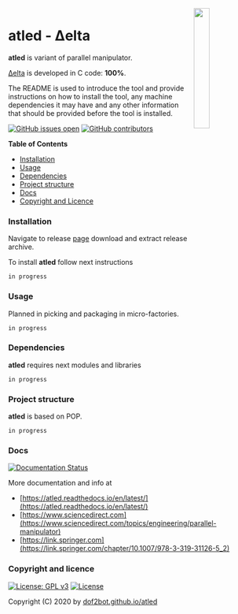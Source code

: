 <img align="right" src="https://raw.githubusercontent.com/dof2bot/atled/master/docs/atled_logo.png" width="25%">

# atled - Δelta

**atled** is variant of parallel manipulator.

[Δelta](https://en.wikipedia.org/wiki/Delta_robot) is developed in C code: **100%**.

The README is used to introduce the tool and provide instructions on
how to install the tool, any machine dependencies it may have and any
other information that should be provided before the tool is installed.

[![GitHub issues open](https://img.shields.io/github/issues/dof2bot/atled.svg)](https://github.com/dof2bot/atled/issues)
 [![GitHub contributors](https://img.shields.io/github/contributors/dof2bot/atled.svg)](https://github.com/dof2bot/atled/graphs/contributors)

<!-- START doctoc -->
**Table of Contents**

- [Installation](#installation)
- [Usage](#usage)
- [Dependencies](#dependencies)
- [Project structure](#project-structure)
- [Docs](#docs)
- [Copyright and Licence](#copyright-and-licence)
<!-- END doctoc -->

### Installation

Navigate to release [page](https://github.com/dof2bot/atled/releases) download and extract release archive.

To install **atled** follow next instructions
```
in progress
```

### Usage

Planned in picking and packaging in micro-factories.
```
in progress
```

### Dependencies

**atled** requires next modules and libraries
```
in progress
```

### Project structure

**atled** is based on POP.
```
in progress
```

### Docs

[![Documentation Status](https://readthedocs.org/projects/atled/badge/?version=latest)](https://atled.readthedocs.io/projects/atled/en/latest/?badge=latest)

More documentation and info at
* [https://atled.readthedocs.io/en/latest/](https://atled.readthedocs.io/en/latest/)
* [https://www.sciencedirect.com](https://www.sciencedirect.com/topics/engineering/parallel-manipulator)
* [https://link.springer.com](https://link.springer.com/chapter/10.1007/978-3-319-31126-5_2)

### Copyright and licence

[![License: GPL v3](https://img.shields.io/badge/License-GPLv3-blue.svg)](https://www.gnu.org/licenses/gpl-3.0) [![License](https://img.shields.io/badge/License-Apache%202.0-blue.svg)](https://opensource.org/licenses/Apache-2.0)

Copyright (C) 2020 by [dof2bot.github.io/atled](https://dof2bot.github.io/atled)

